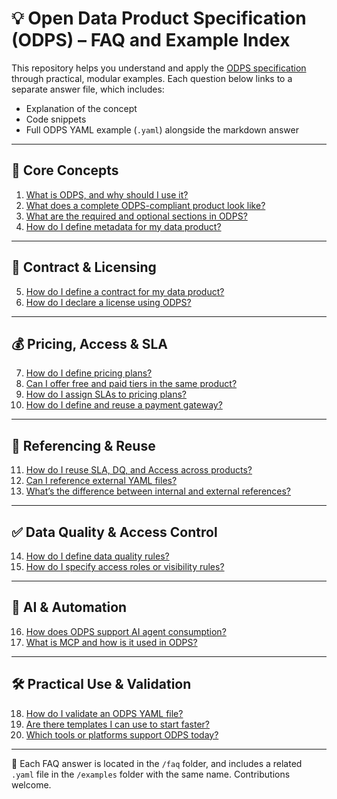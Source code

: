# 💡 Open Data Product Specification (ODPS) – FAQ and Example Index

This repository helps you understand and apply the [ODPS specification](https://opendataproducts.org/) through practical, modular examples. Each question below links to a separate answer file, which includes:

- Explanation of the concept
- Code snippets
- Full ODPS YAML example (`.yaml`) alongside the markdown answer

---

## 📘 Core Concepts

1. [What is ODPS, and why should I use it?](faq/what-is-odps.md)  
2. [What does a complete ODPS-compliant product look like?](faq/full-example.md)  
3. [What are the required and optional sections in ODPS?](faq/required-optional.md)  
4. [How do I define metadata for my data product?](faq/define-metadata.md)  

---

## 📄 Contract & Licensing

5. [How do I define a contract for my data product?](faq/contract.md)  
6. [How do I declare a license using ODPS?](faq/license.md)

---

## 💰 Pricing, Access & SLA

7. [How do I define pricing plans?](faq/pricing.md)  
8. [Can I offer free and paid tiers in the same product?](faq/mixed-tiers.md)  
9. [How do I assign SLAs to pricing plans?](faq/sla-linking.md)  
10. [How do I define and reuse a payment gateway?](faq/payment-gateways.md)

---

## 🔁 Referencing & Reuse

11. [How do I reuse SLA, DQ, and Access across products?](faq/reuse-components.md)  
12. [Can I reference external YAML files?](faq/external-ref.md)  
13. [What’s the difference between internal and external references?](faq/internal-vs-external-ref.md)

---

## ✅ Data Quality & Access Control

14. [How do I define data quality rules?](faq/data-quality.md)  
15. [How do I specify access roles or visibility rules?](faq/access-control.md)

---

## 🤖 AI & Automation

16. [How does ODPS support AI agent consumption?](faq/ai-agent-consumption.md)  
17. [What is MCP and how is it used in ODPS?](faq/mcp.md)

---

## 🛠️ Practical Use & Validation

18. [How do I validate an ODPS YAML file?](faq/validation.md)  
19. [Are there templates I can use to start faster?](faq/templates.md)  
20. [Which tools or platforms support ODPS today?](faq/tools-support.md)

---

📂 Each FAQ answer is located in the `/faq` folder, and includes a related `.yaml` file in the `/examples` folder with the same name. Contributions welcome.
